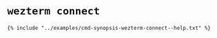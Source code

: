 # `wezterm connect`

```console
{% include "../examples/cmd-synopsis-wezterm-connect--help.txt" %}
```

